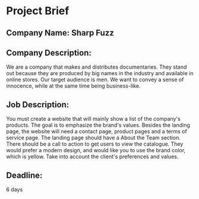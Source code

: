 # Project Brief
## Company Name: Sharp Fuzz

## Company Description:
We are a company that makes and distributes documentaries. They stand out because they are produced by big names in the industry and available in online stores. Our target audience is men. We want to convey a sense of innocence, while at the same time being business-like.

## Job Description:
You must create a website that will mainly show a list of the company's products. The goal is to emphasize the brand's values. Besides the landing page, the website will need a contact page, product pages and a terms of service page. The landing page should have a About the Team section. There should be a call to action to get users to view the catalogue. They would prefer a modern design, and would like you to use the brand color, which is yellow. Take into account the client's preferences and values.

## Deadline:
6 days